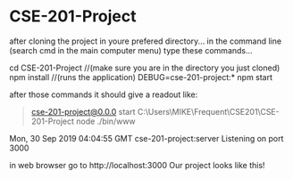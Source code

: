 # CSE-201-Project
after cloning the project in youre prefered directory...
in the command line (search cmd in the main computer menu) type these commands...


cd CSE-201-Project        //(make sure you are in the directory you just cloned)
npm install               //(runs the application)
DEBUG=cse-201-project:* npm start


after those commands it should give a readout like:
> cse-201-project@0.0.0 start C:\Users\MIKE\Frequent\CSE201\CSE-201-Project
> node ./bin/www

Mon, 30 Sep 2019 04:04:55 GMT cse-201-project:server Listening on port 3000

in web browser go to http://localhost:3000
Our project looks like this!
